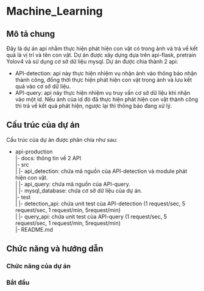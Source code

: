 # Machine_Learning

## Mô tả chung  
Đây là dự án api nhằm thực hiện phát hiện con vật có trong ảnh và trả về kết quả là vị trí và tên con vật. Dự án được xây dựng dựa trên api-flask, pretrain Yolov4 và sử dụng cơ sở dữ liệu mysql. Dự án được chia thành 2 api:  
- API-detection: api này thực hiện nhiệm vụ nhận ảnh vào thông báo nhận thành công, đồng thời thực hiện phát hiện con vật trong ảnh và lưu kết quả vào cơ sở dữ liệu.
- API-query: api này thực hiện nhiệm vụ truy vấn cơ sở dữ liệu khi nhận vào một id. Nếu ảnh của id đó đã thực hiện phát hiện con vật thành công thì trả về kết quả phát hiện, ngược lại thì thông báo đang xử lý.  

## Cấu trúc của dự án  
Cấu trúc của dự án được phân chia như sau:  
- api-production   
  |- docs: thông tin về 2 API   
  |- src   
  | |- api_detection: chứa mã nguồn của API-detection và module phát hiện con vật.   
  | |- api_query: chứa mã nguồn của API-query.   
  | |- mysql_database: chứa cơ sở dữ liệu của dự án.   
  |- test   
  | |- detection_api: chứa unit test của API-detection (1 request/sec, 5 request/sec, 1 request/min, 5request/min)   
  | |- query_api: chứa unit test của API-query (1 request/sec, 5 request/sec, 1 request/min, 5request/min)   
  |- README.md   

## Chức năng và hướng dẫn  
### Chức năng của dự án  
### Bắt đầu  
